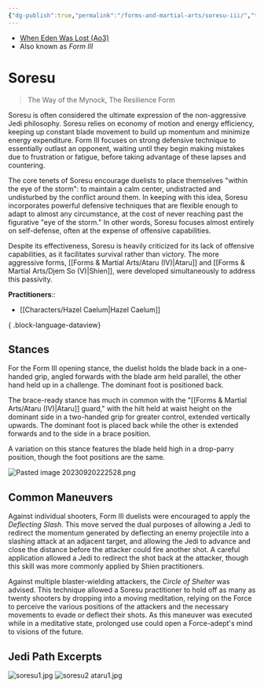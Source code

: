 ```yaml
---
{"dg-publish":true,"permalink":"/forms-and-martial-arts/soresu-iii/","tags":["form"],"noteIcon":"saber1"}
---
```


- [When Eden Was Lost (Ao3)](https://archiveofourown.org/works/19334440/chapters/45992584)
- Also known as *Form III*
# Soresu 
>The Way of the Mynock, The Resilience Form

Soresu is often considered the ultimate expression of the non-aggressive Jedi philosophy. Soresu relies on economy of motion and energy efficiency, keeping up constant blade movement to build up momentum and minimize energy expenditure. Form III focuses on strong defensive technique to essentially outlast an opponent, waiting until they begin making mistakes due to frustration or fatigue, before taking advantage of these lapses and countering. 

The core tenets of Soresu encourage duelists to place themselves "within the eye of the storm": to maintain a calm center, undistracted and undisturbed by the conflict around them. In keeping with this idea, Soresu incorporates powerful defensive techniques that are flexible enough to adapt to almost any circumstance, at the cost of never reaching past the figurative "eye of the storm." In other words, Soresu focuses almost entirely on self-defense, often at the expense of offensive capabilities.

Despite its effectiveness, Soresu is heavily criticized for its lack of offensive capabilities, as it facilitates survival rather than victory. The more aggressive forms, [[Forms & Martial Arts/Ataru (IV)\|Ataru]] and [[Forms & Martial Arts/Djem So (V)\|Shien]], were developed simultaneously to address this passivity. 

**Practitioners**::
- [[Characters/Hazel Caelum\|Hazel Caelum]]

{ .block-language-dataview}
## Stances
For the Form III opening stance, the duelist holds the blade back in a one-handed grip, angled forwards with the blade arm held parallel, the other hand held up in a challenge. The dominant foot is positioned back.

The brace-ready stance has much in common with the "[[Forms & Martial Arts/Ataru (IV)\|Ataru]] guard," with the hilt held at waist height on the dominant side in a two-handed grip for greater control, extended vertically upwards. The dominant foot is placed back while the other is extended forwards and to the side in a brace position.

A variation on this stance features the blade held high in a drop-parry position, though the foot positions are the same.

![Pasted image 20230920222528.png](/img/user/Photos/Pasted%20image%2020230920222528.png)
## Common Maneuvers
Against individual shooters, Form III duelists were encouraged to apply the *Deflecting Slash*. This move served the dual purposes of allowing a Jedi to redirect the momentum generated by deflecting an enemy projectile into a slashing attack at an adjacent target, and allowing the Jedi to advance and close the distance before the attacker could fire another shot. A careful application allowed a Jedi to redirect the shot back at the attacker, though this skill was more commonly applied by Shien practitioners. 

Against multiple blaster-wielding attackers, the *Circle of Shelter* was advised. This technique allowed a Soresu practitioner to hold off as many as twenty shooters by dropping into a moving meditation, relying on the Force to perceive the various positions of the attackers and the necessary movements to evade or deflect their shots. As this maneuver was executed while in a meditative state, prolonged use could open a Force-adept's mind to visions of the future.
## Jedi Path Excerpts
![soresu1.jpg](/img/user/Photos/soresu1.jpg)
![soresu2 ataru1.jpg](/img/user/Photos/soresu2%20ataru1.jpg)